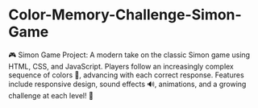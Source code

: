 # Color-Memory-Challenge-Simon-Game
🎮 Simon Game Project: A modern take on the classic Simon game using HTML, CSS, and JavaScript. Players follow an increasingly complex sequence of colors 🎨, advancing with each correct response. Features include responsive design, sound effects 🔊, animations, and a growing challenge at each level! 🚀
